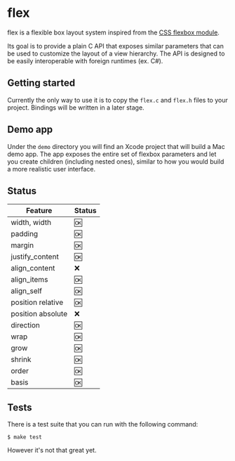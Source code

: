 # flex

flex is a flexible box layout system inspired from the <a href="https://www.w3.org/TR/css-flexbox-1/">CSS flexbox module</a>.

Its goal is to provide a plain C API that exposes similar parameters that can be used to customize the layout of a view hierarchy. The API is designed to be easily interoperable with foreign runtimes (ex. C#).

## Getting started

Currently the only way to use it is to copy the `flex.c` and `flex.h` files to your project. Bindings will be written in a later stage.

## Demo app

Under the `demo` directory you will find an Xcode project that will build a Mac demo app. The app exposes the entire set of flexbox parameters and let you create children (including nested ones), similar to how you would build a more realistic user interface.

## Status

| Feature | Status |
|---|---|
| width, width | :ok: |
| padding | :ok: |
| margin | :ok: |
| justify_content | :ok: |
| align_content | :x: |
| align_items | :ok: |
| align_self | :ok: |
| position relative | :ok: |
| position absolute | :x: |
| direction | :ok: |
| wrap | :ok: |
| grow | :ok: |
| shrink | :ok: |
| order | :ok: |
| basis | :ok: |

## Tests

There is a test suite that you can run with the following command:

```
$ make test
```

However it's not that great yet.
